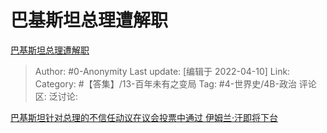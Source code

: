 # 巴基斯坦总理遭解职
[巴基斯坦总理遭解职](https://zhuanlan.zhihu.com/p/495929066)

> Author: #0-Anonymity
> Last update: [编辑于 2022-04-10]
> Link:
> Category: #【答集】/13-百年未有之变局
> Tag: #4-世界史/4B-政治
> 评论区:
> 泛讨论:

[巴基斯坦针对总理的不信任动议在议会投票中通过 伊姆兰·汗即将下台](http://link.zhihu.com/?target=https%3A//news.sina.cn/2022-04-10/detail-imcwiwst0906540.d.html)
